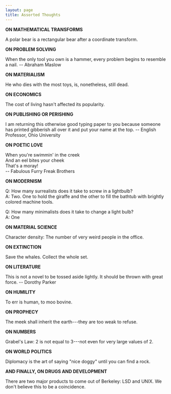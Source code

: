 ```yaml
---
layout: page
title: Assorted Thoughts
---
```


**ON MATHEMATICAL TRANSFORMS**

A polar bear is a rectangular bear after a coordinate transform. 

**ON PROBLEM SOLVING**

When the only tool you own is a hammer, every problem begins to resemble a nail. 
-- Abraham Maslow

**ON MATERIALISM**

He who dies with the most toys, is, nonetheless, still dead.

**ON ECONOMICS**

The cost of living hasn't affected its popularity.

**ON PUBLISHING OR PERISHING**

I am returning this otherwise good typing paper to you because someone has printed 
gibberish all over it and put your name at the top. -- English Professor, Ohio 
University

**ON POETIC LOVE**

When you're swimmin' in the creek<br>
And an eel bites your cheek<br>
That's a moray!<br>
-- Fabulous Furry Freak Brothers

**ON MODERNISM**

Q: How many surrealists does it take to screw in a lightbulb?<br>
A: Two. One to hold the giraffe and the other to fill the bathtub with brightly colored machine tools.

Q: How many minimalists does it take to change a light bulb?<br>
A: One

**ON MATERIAL SCIENCE**

Character density: The number of very weird people in the office.

**ON EXTINCTION**

Save the whales. Collect the whole set.

**ON LITERATURE**

This is not a novel to be tossed aside lightly. It should be thrown with great 
force. -- Dorothy Parker

**ON HUMILITY**

To err is human, to moo bovine.

**ON PROPHECY**

The meek shall inherit the earth---they are too weak to refuse.

**ON NUMBERS**

Grabel's Law: 2 is not equal to 3---not even for very large values of 2.

**ON WORLD POLITICS**

Diplomacy is the art of saying "nice doggy" until you can find a rock.

**AND FINALLY, ON DRUGS AND DEVELOPMENT**

There are two major products to come out of Berkeley: LSD and UNIX. We don't 
believe this to be a coincidence.
